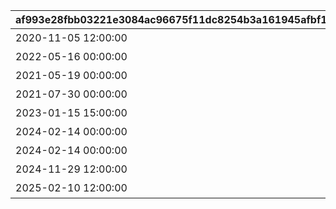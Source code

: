 |af993e28fbb03221e3084ac96675f11dc8254b3a161945afbf103b903141c797|a79e8708f0ff45751c15a4c8348efcdee119534c23ec449ef714b4397337211f|304d795c33d5daed7a3944bab15d30ae3a008e5869a3e8f2e29b82a5515ed2d7|9126858f1576617bb0f7c20e604f20e302bafc529e7b7403b577d46b4ee02273|4a4b828fd28a9310596d50c0a7519e5e8f43e12f406bf886625e94fcae70ebce|a63a8a92448fd1beede85bcfe1ea7d339f3edd87ea6c15a94bec175f2218f1ed|bd271073165fa229956bcc23b99c9f3df94a05283bdc685be4b49fd3a48252ea|39eb2c024f01e527a16fd6a6a1e3f9d4d561844b080bcd60bdd1e326a8d819fd|5870c5eeeac2dd3a437703dca287dae39fe1d71f8625ce12db912c7ed3435ff5|546bdfe2628f9b293184085fa26c4e2b6b94d566cde3515245e78bd060583832|
| --- | --- | --- | --- | --- | --- | --- | --- | --- | --- |
|2020-11-05 12:00:00|10101|0|2030/05/15 4:59:59|10103|10104|0|101|アニメ Season1 全巻購入特典|10102|
|2022-05-16 00:00:00|10201|0|2030/12/31 23:59:59|10203|0|0|102|アニメ Season2 全巻購入特典|10202|
|2021-05-19 00:00:00|0|0|2022/05/19 23:59:59|0|0|0|201|週刊ファミ通|0|
|2021-07-30 00:00:00|0|0|2030/07/30 23:59:59|0|0|0|202|公式アートワークス Vol.3|0|
|2023-01-15 15:00:00|0|0|2024/01/31 23:59:59|0|0|0|203|プリコネフェス2023　リアルガチャ|0|
|2024-02-14 00:00:00|0|0|2025/02/13 23:59:59|0|0|0|204|キャラクターソングアルバムVol.5 購入特典|0|
|2024-02-14 00:00:00|0|0|2025/02/13 23:59:59|0|0|0|205|サウンドトラックVol.6 購入特典|0|
|2024-11-29 12:00:00|0|0|2030/12/31 23:59:59|0|0|0|206|佐賀市ふるさと納税返礼品|0|
|2025-02-10 12:00:00|0|0|2026/02/11 23:59:59|0|0|0|207|キャラクターソングアルバムVol.6 購入特典|0|